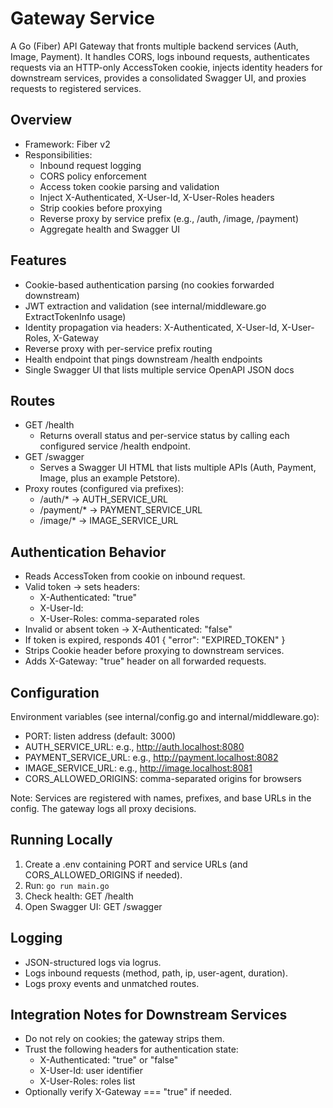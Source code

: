 # Gateway Service

A Go (Fiber) API Gateway that fronts multiple backend services (Auth, Image, Payment). It handles CORS, logs inbound requests, authenticates requests via an HTTP-only AccessToken cookie, injects identity headers for downstream services, provides a consolidated Swagger UI, and proxies requests to registered services.

## Overview
- Framework: Fiber v2
- Responsibilities:
  - Inbound request logging
  - CORS policy enforcement
  - Access token cookie parsing and validation
  - Inject X-Authenticated, X-User-Id, X-User-Roles headers
  - Strip cookies before proxying
  - Reverse proxy by service prefix (e.g., /auth, /image, /payment)
  - Aggregate health and Swagger UI

## Features
- Cookie-based authentication parsing (no cookies forwarded downstream)
- JWT extraction and validation (see internal/middleware.go ExtractTokenInfo usage)
- Identity propagation via headers: X-Authenticated, X-User-Id, X-User-Roles, X-Gateway
- Reverse proxy with per-service prefix routing
- Health endpoint that pings downstream /health endpoints
- Single Swagger UI that lists multiple service OpenAPI JSON docs

## Routes
- GET /health
  - Returns overall status and per-service status by calling each configured service /health endpoint.
- GET /swagger
  - Serves a Swagger UI HTML that lists multiple APIs (Auth, Payment, Image, plus an example Petstore).
- Proxy routes (configured via prefixes):
  - /auth/* -> AUTH_SERVICE_URL
  - /payment/* -> PAYMENT_SERVICE_URL
  - /image/* -> IMAGE_SERVICE_URL

## Authentication Behavior
- Reads AccessToken from cookie on inbound request.
- Valid token -> sets headers:
  - X-Authenticated: "true"
  - X-User-Id: <user id>
  - X-User-Roles: comma-separated roles
- Invalid or absent token -> X-Authenticated: "false"
- If token is expired, responds 401 { "error": "EXPIRED_TOKEN" }
- Strips Cookie header before proxying to downstream services.
- Adds X-Gateway: "true" header on all forwarded requests.

## Configuration
Environment variables (see internal/config.go and internal/middleware.go):
- PORT: listen address (default: 3000)
- AUTH_SERVICE_URL: e.g., http://auth.localhost:8080
- PAYMENT_SERVICE_URL: e.g., http://payment.localhost:8082
- IMAGE_SERVICE_URL: e.g., http://image.localhost:8081
- CORS_ALLOWED_ORIGINS: comma-separated origins for browsers

Note: Services are registered with names, prefixes, and base URLs in the config. The gateway logs all proxy decisions.

## Running Locally
1. Create a .env containing PORT and service URLs (and CORS_ALLOWED_ORIGINS if needed).
2. Run: `go run main.go`
3. Check health: GET /health
4. Open Swagger UI: GET /swagger

## Logging
- JSON-structured logs via logrus.
- Logs inbound requests (method, path, ip, user-agent, duration).
- Logs proxy events and unmatched routes.

## Integration Notes for Downstream Services
- Do not rely on cookies; the gateway strips them.
- Trust the following headers for authentication state:
  - X-Authenticated: "true" or "false"
  - X-User-Id: user identifier
  - X-User-Roles: roles list
- Optionally verify X-Gateway === "true" if needed.
